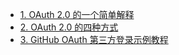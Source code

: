 
* [1. OAuth 2.0 的一个简单解释 ](https://www.ruanyifeng.com/blog/2019/04/oauth_design.html)
* [2. OAuth 2.0 的四种方式](https://www.ruanyifeng.com/blog/2019/04/oauth-grant-types.html)
* [3. GitHub OAuth 第三方登录示例教程](https://www.ruanyifeng.com/blog/2019/04/github-oauth.html)

